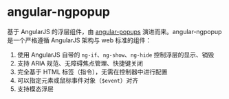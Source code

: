 # angular-ngpopup

基于 AngularJS 的浮层组件，由 [angular-popups](https://github.com/aui/angular-popups) 演进而来。angular-ngpopup 是一个严格遵循 AngularJS 架构与 web 标准的组件：

1. 使用 AngularJS 自带的 `ng-if`、`ng-show`、`ng-hide` 控制浮层的显示、销毁
2. 支持 ARIA 规范、无障碍焦点管理、快捷键关闭
3. 完全基于 HTML 标签（指令），无需在控制器中进行配置
4. 可以指定元素或鼠标事件对象（`$event`）对齐
5. 支持模态浮层
